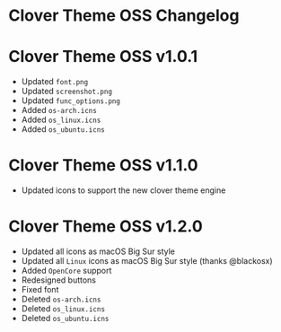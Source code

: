 # Clover Theme OSS Changelog


# Clover Theme OSS v1.0.1
- Updated `font.png`
- Updated `screenshot.png`
- Updated `func_options.png`
- Added `os-arch.icns`
- Added `os_linux.icns`
- Added `os_ubuntu.icns`
# Clover Theme OSS v1.1.0
- Updated icons to support the new clover theme engine
# Clover Theme OSS v1.2.0
- Updated all icons as macOS Big Sur style 
- Updated all `Linux` icons as macOS Big Sur style (thanks @blackosx)
- Added `OpenCore` support
- Redesigned buttons
- Fixed font
- Deleted `os-arch.icns`
- Deleted `os_linux.icns`
- Deleted `os_ubuntu.icns`
